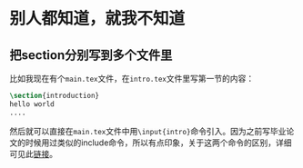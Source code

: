 # 别人都知道，就我不知道

## 把section分别写到多个文件里

比如我现在有个`main.tex`文件，在`intro.tex`文件里写第一节的内容：

```tex
\section{introduction}
hello world
....
```

然后就可以直接在`main.tex`文件中用`\input{intro}`命令引入。因为之前写毕业论文的时候用过类似的include命令，所以有点印象，关于这两个命令的区别，详细可见此[链接](https://tex.stackexchange.com/questions/246/when-should-i-use-input-vs-include)。
